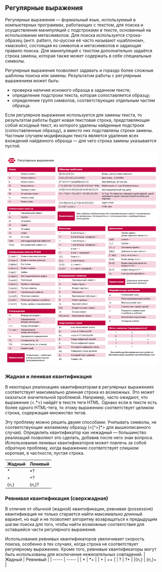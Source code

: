 ## Регулярные выражения
Регулярные выражения — формальный язык, используемый в компьютерных программах, работающих с текстом, для поиска и осуществления манипуляций с подстроками в тексте, основанный на использовании метасимволов. Для поиска используется строка-образец (англ. pattern, по-русски её часто называют «шаблоном», «маской»), состоящая из символов и метасимволов и задающая правило поиска. Для манипуляций с текстом дополнительно задаётся строка замены, которая также может содержать в себе специальные символы.

Регулярные выражения позволяют задавать и гораздо более сложные шаблоны поиска или замены.
Результатом работы с регулярным выражением может быть:
- проверка наличия искомого образца в заданном тексте;
- определение подстроки текста, которая сопоставляется образцу;
- определение групп символов, соответствующих отдельным частям образца.

Если регулярное выражение используется для замены текста, то результатом работы будет новая текстовая строка, представляющая собой исходный текст, из которого удалены найденные подстроки (сопоставленные образцу), а вместо них подставлены строки замены. Частным случаем модификации текста является удаление всех вхождений найденного образца — для чего строка замены указывается пустой.

![image](https://github.com/xellary/CheatSheet/blob/main/regexp%20(1).png?raw=true)

### Жадная и ленивая квантификация
В некоторых реализациях квантификаторам в регулярных выражениях соответствует максимально длинная строка из возможных. Это может оказаться значительной проблемой. Например, часто ожидают, что выражение (<.*>) найдёт в тексте теги HTML. Однако если в тексте есть более одного HTML-тега, то этому выражению соответствует целиком строка, содержащая множество тегов.

Эту проблему можно решить двумя способами.
Учитывать символы, не соответствующие желаемому образцу (<[^>]*> для вышеописанного случая).
Определить квантификатор как нежадный — большинство реализаций позволяют это сделать, добавив после него знак вопроса.
Использование ленивых квантификаторов может повлечь за собой обратную проблему, когда выражению соответствует слишком короткая, в частности, пустая строка.

| Жадный | Ленивый |
| ----- | ----- |
| * | *? |
| + | +? |
|{n,} | {n,}? |

### Ревнивая квантификация (сверхжадная)
В отличие от обычной (жадной) квантификации, ревнивая (possessive) квантификация не только старается найти максимально длинный вариант, но ещё и не позволяет алгоритму возвращаться к предыдущим шагам поиска для того, чтобы найти возможные соответствия для оставшейся части регулярного выражения.

Использование ревнивых квантификаторов увеличивает скорость поиска, особенно в тех случаях, когда строка не соответствует регулярному выражению. Кроме того, ревнивые квантификаторы могут быть использованы для исключения нежелательных совпадений.
| Жадный | Ревнивый |
| ----- | ----- |
| * | *+ |
| + | ++ |
| ? | ?+ |
|{n,} | {n,}+ |
